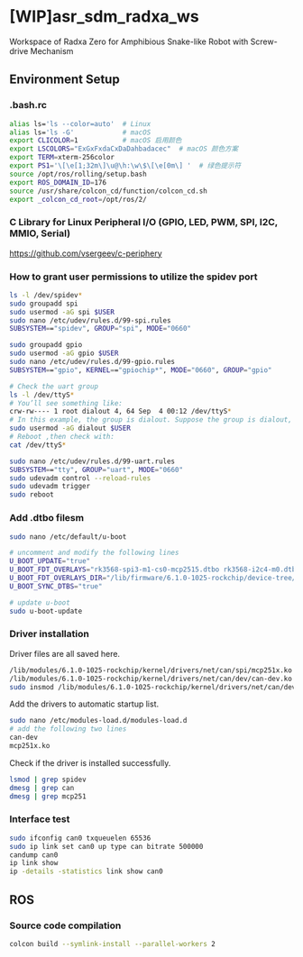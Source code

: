 # [WIP]asr_sdm_radxa_ws
Workspace of Radxa Zero for Amphibious Snake-like Robot with Screw-drive Mechanism

## Environment Setup

### .bash.rc
```sh
alias ls='ls --color=auto'  # Linux
alias ls='ls -G'            # macOS
export CLICOLOR=1           # macOS 启用颜色
export LSCOLORS="ExGxFxdaCxDaDahbadacec"  # macOS 颜色方案
export TERM=xterm-256color
export PS1='\[\e[1;32m\]\u@\h:\w\$\[\e[0m\] '  # 绿色提示符
source /opt/ros/rolling/setup.bash
export ROS_DOMAIN_ID=176
source /usr/share/colcon_cd/function/colcon_cd.sh
export _colcon_cd_root=/opt/ros/2/
```

### C Library for Linux Peripheral I/O (GPIO, LED, PWM, SPI, I2C, MMIO, Serial)
https://github.com/vsergeev/c-periphery

### How to grant user permissions to utilize the spidev port
```sh
ls -l /dev/spidev*
sudo groupadd spi
sudo usermod -aG spi $USER
sudo nano /etc/udev/rules.d/99-spi.rules
SUBSYSTEM=="spidev", GROUP="spi", MODE="0660"

sudo groupadd gpio
sudo usermod -aG gpio $USER
sudo nano /etc/udev/rules.d/99-gpio.rules
SUBSYSTEM=="gpio", KERNEL=="gpiochip*", MODE="0660", GROUP="gpio"

# Check the uart group
ls -l /dev/ttyS*
# You’ll see something like:
crw-rw---- 1 root dialout 4, 64 Sep  4 00:12 /dev/ttyS*
# In this example, the group is dialout. Suppose the group is dialout, run:
sudo usermod -aG dialout $USER
# Reboot ,then check with:
cat /dev/ttyS*

sudo nano /etc/udev/rules.d/99-uart.rules
SUBSYSTEM=="tty", GROUP="uart", MODE="0660"
sudo udevadm control --reload-rules
sudo udevadm trigger
sudo reboot
```

### Add .dtbo filesm
```sh
sudo nano /etc/default/u-boot

# uncomment and modify the following lines
U_BOOT_UPDATE="true"
U_BOOT_FDT_OVERLAYS="rk3568-spi3-m1-cs0-mcp2515.dtbo rk3568-i2c4-m0.dtbo"
U_BOOT_FDT_OVERLAYS_DIR="/lib/firmware/6.1.0-1025-rockchip/device-tree/rockchip/overlay"
U_BOOT_SYNC_DTBS="true"

# update u-boot
sudo u-boot-update
```

### Driver installation
Driver files are all saved here.
```sh
/lib/modules/6.1.0-1025-rockchip/kernel/drivers/net/can/spi/mcp251x.ko
/lib/modules/6.1.0-1025-rockchip/kernel/drivers/net/can/dev/can-dev.ko
sudo insmod /lib/modules/6.1.0-1025-rockchip/kernel/drivers/net/can/dev/can-dev.ko
```

Add the drivers to automatic startup list.
```sh
sudo nano /etc/modules-load.d/modules-load.d
# add the following two lines
can-dev
mcp251x.ko
```

Check if the driver is installed successfully.
```sh
lsmod | grep spidev
dmesg | grep can
dmesg | grep mcp251
```

### Interface test
```sh
sudo ifconfig can0 txqueuelen 65536
sudo ip link set can0 up type can bitrate 500000
candump can0
ip link show
ip -details -statistics link show can0
```

## ROS

### Source code compilation
```sh
colcon build --symlink-install --parallel-workers 2
```
